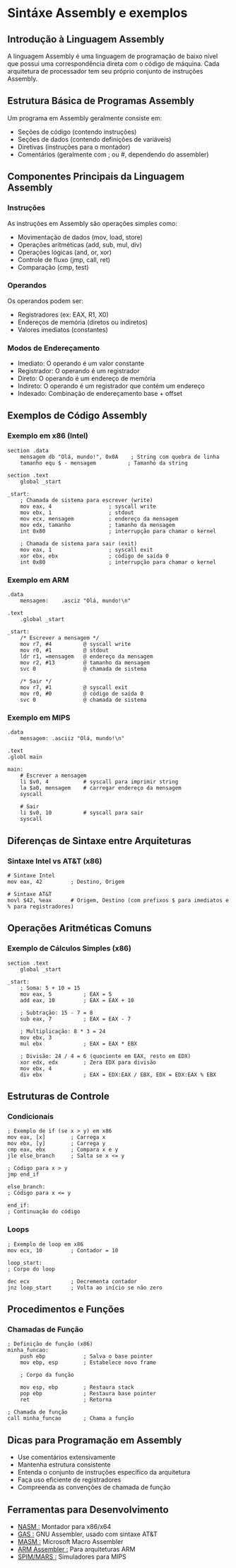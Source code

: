# Sintáxe Assembly e exemplos



## Introdução à Linguagem Assembly

A linguagem Assembly é uma linguagem de programação de baixo nível que possui uma correspondência direta com o código de máquina. Cada arquitetura de processador tem seu próprio conjunto de instruções Assembly.


## Estrutura Básica de Programas Assembly

Um programa em Assembly geralmente consiste em:
- Seções de código (contendo instruções)
- Seções de dados (contendo definições de variáveis)
- Diretivas (instruções para o montador)
- Comentários (geralmente com ; ou #, dependendo do assembler)


## Componentes Principais da Linguagem Assembly



### Instruções

As instruções em Assembly são operações simples como:
- Movimentação de dados (mov, load, store)
- Operações aritméticas (add, sub, mul, div)
- Operações lógicas (and, or, xor)
- Controle de fluxo (jmp, call, ret)
- Comparação (cmp, test)
  

### Operandos

Os operandos podem ser:
- Registradores (ex: EAX, R1, X0)
- Endereços de memória (diretos ou indiretos)
- Valores imediatos (constantes)


### Modos de Endereçamento

- Imediato: O operando é um valor constante
- Registrador: O operando é um registrador
- Direto: O operando é um endereço de memória
- Indireto: O operando é um registrador que contém um endereço
- Indexado: Combinação de endereçamento base + offset


## Exemplos de Código Assembly



### Exemplo em x86 (Intel)

```assembly
section .data
    mensagem db "Olá, mundo!", 0x0A    ; String com quebra de linha
    tamanho equ $ - mensagem          ; Tamanho da string

section .text
    global _start

_start:
    ; Chamada de sistema para escrever (write)
    mov eax, 4                  ; syscall write
    mov ebx, 1                  ; stdout
    mov ecx, mensagem           ; endereço da mensagem
    mov edx, tamanho            ; tamanho da mensagem
    int 0x80                    ; interrupção para chamar o kernel

    ; Chamada de sistema para sair (exit)
    mov eax, 1                  ; syscall exit
    xor ebx, ebx                ; código de saída 0
    int 0x80                    ; interrupção para chamar o kernel
```


### Exemplo em ARM

```assembly
.data
    mensagem:    .asciz "Olá, mundo!\n"

.text
    .global _start

_start:
    /* Escrever a mensagem */
    mov r7, #4          @ syscall write
    mov r0, #1          @ stdout
    ldr r1, =mensagem   @ endereço da mensagem
    mov r2, #13         @ tamanho da mensagem
    svc 0               @ chamada de sistema

    /* Sair */
    mov r7, #1          @ syscall exit
    mov r0, #0          @ código de saída 0
    svc 0               @ chamada de sistema
```


### Exemplo em MIPS

```assembly
.data
    mensagem: .asciiz "Olá, mundo!\n"

.text
.globl main

main:
    # Escrever a mensagem
    li $v0, 4           # syscall para imprimir string
    la $a0, mensagem    # carregar endereço da mensagem
    syscall

    # Sair
    li $v0, 10          # syscall para sair
    syscall
```


## Diferenças de Sintaxe entre Arquiteturas



### Sintaxe Intel vs AT&T (x86)

```assembly
# Sintaxe Intel
mov eax, 42         ; Destino, Origem

# Sintaxe AT&T
movl $42, %eax      # Origem, Destino (com prefixos $ para imediatos e % para registradores)
```


## Operações Aritméticas Comuns



### Exemplo de Cálculos Simples (x86)

```assembly
section .text
    global _start

_start:
    ; Soma: 5 + 10 = 15
    mov eax, 5          ; EAX = 5
    add eax, 10         ; EAX = EAX + 10

    ; Subtração: 15 - 7 = 8
    sub eax, 7          ; EAX = EAX - 7

    ; Multiplicação: 8 * 3 = 24
    mov ebx, 3
    mul ebx             ; EAX = EAX * EBX

    ; Divisão: 24 / 4 = 6 (quociente em EAX, resto em EDX)
    xor edx, edx        ; Zera EDX para divisão
    mov ebx, 4
    div ebx             ; EAX = EDX:EAX / EBX, EDX = EDX:EAX % EBX
```


## Estruturas de Controle



### Condicionais

```assembly
; Exemplo de if (se x > y) em x86
mov eax, [x]        ; Carrega x
mov ebx, [y]        ; Carrega y
cmp eax, ebx        ; Compara x e y
jle else_branch     ; Salta se x <= y

; Código para x > y
jmp end_if

else_branch:
; Código para x <= y

end_if:
; Continuação do código
```


### Loops

```assembly
; Exemplo de loop em x86
mov ecx, 10         ; Contador = 10

loop_start:
; Corpo do loop

dec ecx             ; Decrementa contador
jnz loop_start      ; Volta ao início se não zero
```


## Procedimentos e Funções



### Chamadas de Função

```assembly
; Definição de função (x86)
minha_funcao:
    push ebp            ; Salva o base pointer
    mov ebp, esp        ; Estabelece novo frame
    
    ; Corpo da função
    
    mov esp, ebp        ; Restaura stack
    pop ebp             ; Restaura base pointer
    ret                 ; Retorna

; Chamada de função
call minha_funcao       ; Chama a função
```


## Dicas para Programação em Assembly

- Use comentários extensivamente
- Mantenha estrutura consistente
- Entenda o conjunto de instruções específico da arquitetura
- Faça uso eficiente de registradores
- Compreenda as convenções de chamada de função


## Ferramentas para Desenvolvimento

- [NASM :](#nasm-) Montador para x86/x64
- [GAS :](#gas-) GNU Assembler, usado com sintaxe AT&T
- [MASM :](#masm-) Microsoft Macro Assembler
- [ARM Assembler :](#arm-assembler-) Para arquiteturas ARM
- [SPIM/MARS :](#spimmars-) Simuladores para MIPS
